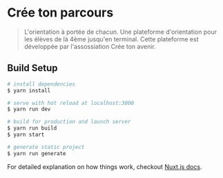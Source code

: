# Crée ton parcours

> L'orientation à portée de chacun. Une plateforme d'orientation pour les élèves de là 4ème jusqu'en terminal. Cette plateforme est développée par l'assossiation Crée ton avenir.

## Build Setup

``` bash
# install dependencies
$ yarn install

# serve with hot reload at localhost:3000
$ yarn run dev

# build for production and launch server
$ yarn run build
$ yarn start

# generate static project
$ yarn run generate
```

For detailed explanation on how things work, checkout [Nuxt.js docs](https://nuxtjs.org).
